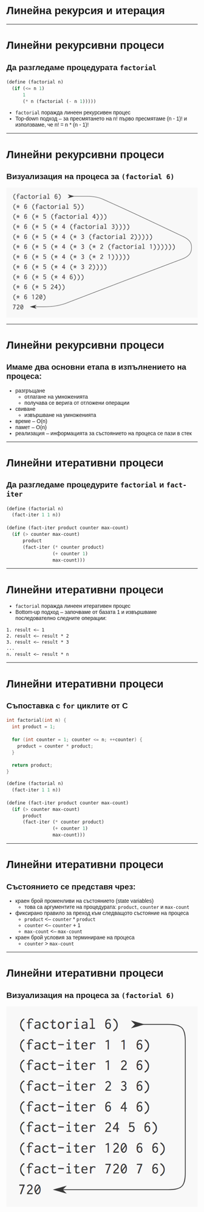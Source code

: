<style type="text/css">
html, body, div, p { font-family: Helvetica; }
</style>

# Линейна рекурсия и итерация

---

# Линейни рекурсивни процеси

## Да разгледаме процедурата `factorial`

```scheme
(define (factorial n)
  (if (<= n 1) 
      1 
      (* n (factorial (- n 1)))))
```

- `factorial` поражда линеен рекурсивен процес
- Top-down подход – за пресмятането на n! първо пресмятаме (n - 1)! и използваме, че n! = n * (n - 1)!

---

# Линейни рекурсивни процеси

## Визуализация на процеса за `(factorial 6)`

![center](images/factorial-recursive-process.png)

---

# Линейни рекурсивни процеси

## Имаме два основни етапа в изпълнението на процеса:

- разгръщане
  - отлагане на умноженията
  - получава се верига от отложени операции
- свиване
  - извършване на умноженията
- време – O(n)
- памет – O(n)
- реализация – информацията за състоянието на процеса се пази в стек

---

# Линейни итеративни процеси

## Да разгледаме процедурите `factorial` и `fact-iter`

```scheme
(define (factorial n)
  (fact-iter 1 1 n))

(define (fact-iter product counter max-count)
  (if (> counter max-count)
      product
      (fact-iter (* counter product)
                 (+ counter 1)
                 max-count)))
```

---

# Линейни итеративни процеси

- `factorial` поражда линеен итеративен процес
- Bottom-up подход – започваме от базата 1 и извършваме последователно следните операции:
```
1. result <– 1
2. result <– result * 2
3. result <– result * 3
...
n. result <– result * n
```

---

# Линейни итеративни процеси

## Съпоставка с `for` циклите от C

```c
int factorial(int n) {
  int product = 1;

  for (int counter = 1; counter <= n; ++counter) {
    product = counter * product;
  }

  return product;
}
```

```scheme
(define (factorial n)
  (fact-iter 1 1 n))

(define (fact-iter product counter max-count)
  (if (> counter max-count)
      product
      (fact-iter (* counter product)
                 (+ counter 1)
                 max-count)))
```

---

# Линейни итеративни процеси

## Състоянието се представя чрез:

- краен брой променливи на състоянието (state variables)
  - това са аргументите на процедурата: `product`, `counter` и `max-count`
- фиксирано правило за преход към следващото състояние на процеса
  - `product` <– `counter` * `product`
  - `counter` <– `counter` + 1
  - `max-count` <– `max-count`
- краен брой условия за терминиране на процеса
  - `counter` > `max-count`

---

# Линейни итеративни процеси

## Визуализация на процеса за `(factorial 6)`

![80% center](images/factorial-iterative-process.png)
